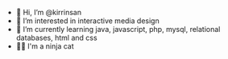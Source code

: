 - 👋 Hi, I’m @kirrinsan
- 👀 I’m interested in interactive media design
- 🌱 I’m currently learning java, javascript, php, mysql, relational databases, html and css
- 🐱‍👤 I'm a ninja cat

<!---
kirrinsan/kirrinsan is a ✨ special ✨ repository because its `README.md` (this file) appears on your GitHub profile.
You can click the Preview link to take a look at your changes.
--->

